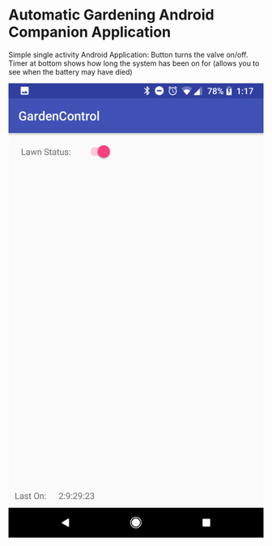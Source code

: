 # Automatic Gardening Android Companion Application

Simple single activity Android Application: Button turns the valve on/off. Timer at bottom shows how long the system has been on for (allows you to see when the battery may have died)

![Android Application](https://github.com/tstokvis/Automatic_Gardening/blob/master/GardenControl/AndroidApplication.png)
